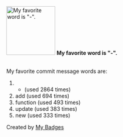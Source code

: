 <img src="https://my-badges.github.io/my-badges/favorite-word.png" alt="My favorite word is &quot;-&quot;." title="My favorite word is &quot;-&quot;." width="128">
<strong>My favorite word is &quot;-&quot;.</strong>
<br><br>

My favorite commit message words are:

1. - (used 2864 times)
2. add (used 694 times)
3. function (used 493 times)
4. update (used 383 times)
5. new (used 333 times)


Created by <a href="https://github.com/my-badges/my-badges">My Badges</a>